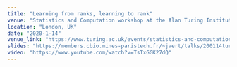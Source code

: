 ```yaml
---
title: "Learning from ranks, learning to rank"
venue: "Statistics and Computation workshop at the Alan Turing Institute"
location: "London, UK"
date: "2020-1-14"
venue_link: "https://www.turing.ac.uk/events/statistics-and-computation"
slides: "https://members.cbio.mines-paristech.fr/~jvert/talks/200114turing/turing.pdf"
video: "https://www.youtube.com/watch?v=TsTxGGK27dQ"
---
```

